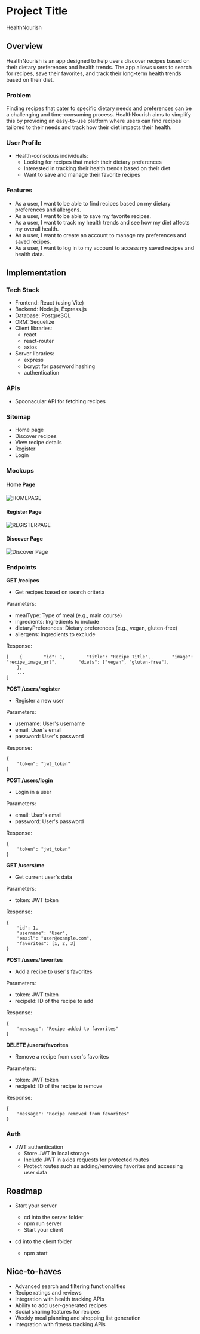 # Project Title

HealthNourish

## Overview

HealthNourish is an app designed to help users discover recipes based on their dietary preferences and health trends. The app allows users to search for recipes, save their favorites, and track their long-term health trends based on their diet.

### Problem

Finding recipes that cater to specific dietary needs and preferences can be a challenging and time-consuming process. HealthNourish aims to simplify this by providing an easy-to-use platform where users can find recipes tailored to their needs and track how their diet impacts their health.

### User Profile

- Health-conscious individuals:
  - Looking for recipes that match their dietary preferences
  - Interested in tracking their health trends based on their diet
  - Want to save and manage their favorite recipes

### Features

- As a user, I want to be able to find recipes based on my dietary preferences and allergens.
- As a user, I want to be able to save my favorite recipes.
- As a user, I want to track my health trends and see how my diet affects my overall health.
- As a user, I want to create an account to manage my preferences and saved recipes.
- As a user, I want to log in to my account to access my saved recipes and health data.

## Implementation

### Tech Stack

- Frontend: React (using Vite)
- Backend: Node.js, Express.js
- Database: PostgreSQL
- ORM: Sequelize
- Client libraries:
  - react
  - react-router
  - axios
- Server libraries:
  - express
  - bcrypt for password hashing
  - authentication

### APIs

- Spoonacular API for fetching recipes

### Sitemap

- Home page
- Discover recipes
- View recipe details
- Register
- Login

### Mockups

#### Home Page

![HOMEPAGE](./src/assets/images/HOMEPAGE.png)

#### Register Page

![REGISTERPAGE](./src/assets/images/REGISTERPAGE.png)

#### Discover Page

![Discover Page ](./src/assets/images/DISCOVER-PAGE.png)

### Endpoints

**GET /recipes**

- Get recipes based on search criteria

Parameters:

- mealType: Type of meal (e.g., main course)
- ingredients: Ingredients to include
- dietaryPreferences: Dietary preferences (e.g., vegan, gluten-free)
- allergens: Ingredients to exclude

Response:

```
[    {        "id": 1,        "title": "Recipe Title",        "image": "recipe_image_url",        "diets": ["vegan", "gluten-free"],
    },
    ...
]
```

**POST /users/register**

- Register a new user

Parameters:

- username: User's username
- email: User's email
- password: User's password

Response:

```
{
    "token": "jwt_token"
}

```

**POST /users/login**

- Login in a user

Parameters:

- email: User's email
- password: User's password

Response:

```
{
    "token": "jwt_token"
}

```

**GET /users/me**

- Get current user's data

Parameters:

- token: JWT token

Response:

```
{
    "id": 1,
    "username": "User",
    "email": "user@example.com",
    "favorites": [1, 2, 3]
}

```

**POST /users/favorites**

- Add a recipe to user's favorites

Parameters:

- token: JWT token
- recipeId: ID of the recipe to add

Response:

```
{
    "message": "Recipe added to favorites"
}

```

**DELETE /users/favorites**

- Remove a recipe from user's favorites

Parameters:

- token: JWT token
- recipeId: ID of the recipe to remove

Response:

```
{
    "message": "Recipe removed from favorites"
}

```

### Auth

- JWT authentication
  - Store JWT in local storage
  - Include JWT in axios requests for protected routes
  - Protect routes such as adding/removing favorites and accessing user data

## Roadmap

- Start your server

  - cd into the server folder
  - npm run server
  - Start your client

- cd into the client folder
  - npm start

## Nice-to-haves

- Advanced search and filtering functionalities
- Recipe ratings and reviews
- Integration with health tracking APIs
- Ability to add user-generated recipes
- Social sharing features for recipes
- Weekly meal planning and shopping list generation
- Integration with fitness tracking APIs
